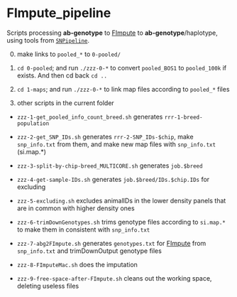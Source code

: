 # FImpute_pipeline

Scripts processing **ab-genotype** to [FImpute][3436ed9e] to **ab-genotype**/haplotype, using tools from [`SNPipeline`](https://github.com/cbkmephisto/SNPipeline).

  [3436ed9e]: http://www.aps.uoguelph.ca/~msargol/fimpute/ "FImpute"

0. make links to `pooled_*` to `0-pooled/`

1. `cd 0-pooled`; and run `./zzz-0-*` to convert `pooled_BOS1` to `pooled_100k` if exists. And then cd back `cd ..`

2. `cd 1-maps`;   and run `./zzz-0-*` to link map files according to `pooled_*` files

3. other scripts in the current folder

  - `zzz-1-get_pooled_info_count_breed.sh`
	generates `rrr-1-breed-population`

  - `zzz-2-get_SNP_IDs.sh`
	generates `rrr-2-SNP_IDs-$chip`, make `snp_info.txt` from them, and make new map files with `snp_info.txt` (si.map.*)

  - `zzz-3-split-by-chip-breed_MULTICORE.sh`
	generates `job.$breed`

  - `zzz-4-get-sample-IDs.sh`
	generates `job.$breed/IDs.$chip.IDs` for excluding

  - `zzz-5-excluding.sh`
	excludes animalIDs in the lower density panels that are in common with higher density ones

  - `zzz-6-trimDownGenotypes.sh`
	trims genotype files according to `si.map.*` to make them in consistent with `snp_info.txt`

  - `zzz-7-abg2FImpute.sh`
	generates `genotypes.txt` for [FImpute][3436ed9e] from `snp_info.txt` and trimDownOutput genotype files

  - `zzz-8-FImputeMac.sh`
	does the imputation

  - `zzz-9-free-space-after-FImpute.sh`
	cleans out the working space, deleting useless files
